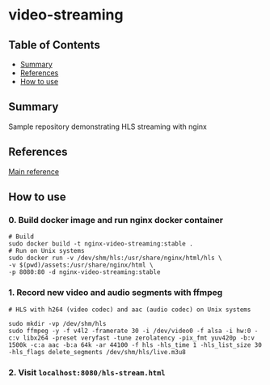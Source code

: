 # video-streaming

## Table of Contents

- [Summary](#summary)
- [References](#references)
- [How to use](#how-to-use)


## Summary

Sample repository demonstrating HLS streaming with nginx    

## References

[Main reference](https://www.codeinsideout.com/blog/pi/stream-ffmpeg-hls-dash/#create-video-chunks)

## How to use

### 0. Build docker image and run nginx docker container

```
# Build 
sudo docker build -t nginx-video-streaming:stable .
# Run on Unix systems
sudo docker run -v /dev/shm/hls:/usr/share/nginx/html/hls \
-v $(pwd)/assets:/usr/share/nginx/html \
-p 8080:80 -d nginx-video-streaming:stable
```

### 1. Record new video and audio segments with ffmpeg 

```
# HLS with h264 (video codec) and aac (audio codec) on Unix systems

sudo mkdir -vp /dev/shm/hls
sudo ffmpeg -y -f v4l2 -framerate 30 -i /dev/video0 -f alsa -i hw:0 -c:v libx264 -preset veryfast -tune zerolatency -pix_fmt yuv420p -b:v 1500k -c:a aac -b:a 64k -ar 44100 -f hls -hls_time 1 -hls_list_size 30 -hls_flags delete_segments /dev/shm/hls/live.m3u8
```
### 2. Visit `localhost:8080/hls-stream.html`